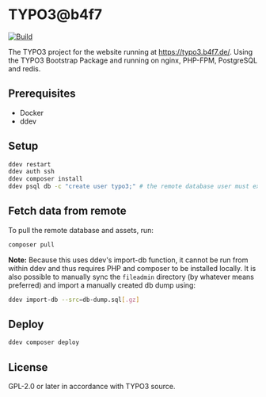 # TYPO3@b4f7

[![Build](https://github.com/b4f7/typo3.b4f7.de/actions/workflows/build.yml/badge.svg)](https://github.com/b4f7/typo3.b4f7.de/actions/workflows/build.yml)

The TYPO3 project for the website running at https://typo3.b4f7.de/. Using the TYPO3 Bootstrap Package and running on
nginx, PHP-FPM, PostgreSQL and redis.

## Prerequisites

- Docker
- ddev

## Setup

```bash
ddev restart
ddev auth ssh
ddev composer install
ddev psql db -c "create user typo3;" # the remote database user must exist locally to use import-db
```

## Fetch data from remote

To pull the remote database and assets, run:

```bash
composer pull
```

**Note:** Because this uses ddev's import-db function, it cannot be run from within ddev and thus requires PHP and
composer to be installed locally. It is also possible to manually sync the `fileadmin` directory (by whatever means
preferred) and import a manually created db dump using:

```bash
ddev import-db --src=db-dump.sql[.gz]
```

## Deploy

```bash
ddev composer deploy
```

## License

GPL-2.0 or later in accordance with TYPO3 source.
